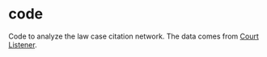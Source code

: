 # code

Code to analyze the law case citation network. The data comes from [Court Listener](https://www.courtlistener.com/).
